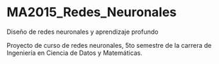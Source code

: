 # MA2015_Redes_Neuronales
Diseño de redes neuronales y aprendizaje profundo

Proyecto de curso de redes neuronales, 5to semestre de la carrera de Ingeniería en Ciencia de Datos y Matemáticas.
